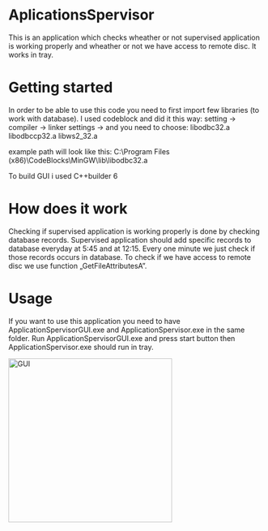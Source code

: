 # AplicationsSpervisor

This is an application which checks wheather or not supervised application is working properly and wheather or not we have access to remote disc. It works in tray.



# Getting started

In order to be able to use this code you need to first import few libraries (to work with database). I used codeblock and did it this way: setting -> compiler -> linker settings -> and you need to choose:
libodbc32.a
libodbccp32.a
libws2_32.a

example path will look like this: C:\Program Files (x86)\CodeBlocks\MinGW\lib\libodbc32.a

To build GUI i used C++builder 6

# How does it work

Checking if supervised application is working properly is done by checking database records. Supervised application should add specific records to database everyday at 5:45 and at 12:15. Every one minute we just check if those records occurs in database.
To check if we have access to remote disc we use function „GetFileAttributesA”.

# Usage

If you want to use this application you need to have ApplicationSpervisorGUI.exe and ApplicationSpervisor.exe in the same folder. Run ApplicationSpervisorGUI.exe and press start button then ApplicationSpervisor.exe should run in tray.

<img width="323" alt="GUI" src="https://user-images.githubusercontent.com/60007028/108282081-465aae80-7181-11eb-9097-c7458565847f.png">

